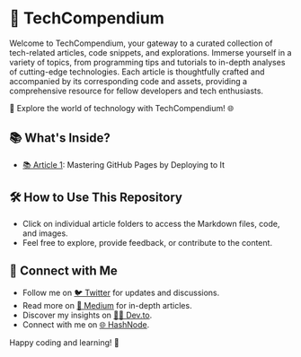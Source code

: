 # 🚀 TechCompendium

Welcome to TechCompendium, your gateway to a curated collection of tech-related articles, code snippets, and explorations. Immerse yourself in a variety of topics, from programming tips and tutorials to in-depth analyses of cutting-edge technologies. Each article is thoughtfully crafted and accompanied by its corresponding code and assets, providing a comprehensive resource for fellow developers and tech enthusiasts.

🚀 Explore the world of technology with TechCompendium! 🌐

## 📚 What's Inside?

-   [📚 Article 1](link-to-article-1): Mastering GitHub Pages by Deploying to It

## 🛠️ How to Use This Repository

-   Click on individual article folders to access the Markdown files, code, and images.
-   Feel free to explore, provide feedback, or contribute to the content.

## 🔗 Connect with Me

-   Follow me on [🐦 Twitter](https://twitter.com/0xDeerah) for updates and discussions.
-   Read more on [📖 Medium](https://0xdeerah.medium.com) for in-depth articles.
-   Discover my insights on [👩‍💻 Dev.to](https://dev.to/0xdeerah).
-   Connect with me on [🌐 HashNode](https://hashnode.com/@0xDeerah).

Happy coding and learning! 🚀
